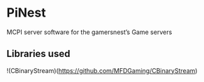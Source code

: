 # PiNest
MCPI server software for the gamersnest’s  Game servers


## Libraries used
!(CBinaryStream)(https://github.com/MFDGaming/CBinaryStream)
